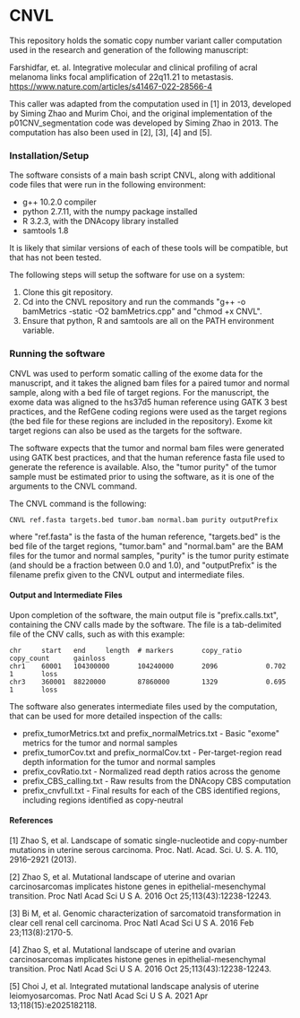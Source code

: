 # CNVL
This repository holds the somatic copy number variant caller computation used in the research and generation of the following manuscript:

Farshidfar, et. al.  Integrative molecular and clinical profiling of acral melanoma links focal amplification of 22q11.21 to metastasis.  https://www.nature.com/articles/s41467-022-28566-4

This caller was adapted from the computation used in [1] in 2013, developed by Siming Zhao and Murim Choi, and the original implementation of the p01CNV_segmentation code was developed by Siming Zhao in 2013. The computation has also been used in [2], [3], [4] and [5].

### Installation/Setup

The software consists of a main bash script CNVL, along with additional code files that were run in the following environment:
* g++ 10.2.0 compiler
* python 2.7.11, with the numpy package installed
* R 3.2.3, with the DNAcopy library installed
* samtools 1.8

It is likely that similar versions of each of these tools will be compatible, but that has not been tested.

The following steps will setup the software for use on a system:
1. Clone this git repository.
2. Cd into the CNVL repository and run the commands "g++ -o bamMetrics -static -O2 bamMetrics.cpp" and "chmod +x CNVL".
3. Ensure that python, R and samtools are all on the PATH environment variable.

### Running the software

CNVL was used to perform somatic calling of the exome data for the manuscript, and it takes the aligned bam files
for a paired tumor and normal sample, along with a bed file of target regions.  For the manuscript, the exome data
was aligned to the hs37d5 human reference using GATK 3 best practices, and the RefGene coding regions were used as
the target regions (the bed file for these regions are included in the repository).  Exome kit target regions can
also be used as the targets for the software.

The software expects that the tumor and normal bam files were generated using GATK best practices, and that the human
reference fasta file used to generate the reference is available.  Also, the "tumor purity" of the tumor sample
must be estimated prior to using the software, as it is one of the arguments to the CNVL command.

The CNVL command is the following:
```
CNVL ref.fasta targets.bed tumor.bam normal.bam purity outputPrefix
```
where "ref.fasta" is the fasta of the human reference, "targets.bed" is the bed file of the target regions,
"tumor.bam" and "normal.bam" are the BAM files for the tumor and normal samples, "purity" is the tumor purity
estimate (and should be a fraction between 0.0 and 1.0), and "outputPrefix" is the filename prefix given to
the CNVL output and intermediate files.

#### Output and Intermediate Files

Upon completion of the software, the main output file is "prefix.calls.txt", containing the CNV calls made by
the software.  The file is a tab-delimited file of the CNV calls, such as with this example:
```
chr     start   end     length  # markers       copy_ratio      copy_count      gainloss
chr1    60001   104300000       104240000       2096            0.702           1       loss
chr3    360001  88220000        87860000        1329            0.695           1       loss
```

The software also generates intermediate files used by the computation, that can be used for more detailed inspection of the calls:
* prefix_tumorMetrics.txt and prefix_normalMetrics.txt - Basic "exome" metrics for the tumor and normal samples
* prefix_tumorCov.txt and prefix_normalCov.txt - Per-target-region read depth information for the tumor and normal samples
* prefix_covRatio.txt - Normalized read depth ratios across the genome
* prefix_CBS_calling.txt - Raw results from the DNAcopy CBS computation
* prefix_cnvfull.txt - Final results for each of the CBS identified regions, including regions identified as copy-neutral

#### References

[1]  Zhao S, et al.  Landscape of somatic single-nucleotide and copy-number mutations in uterine serous carcinoma.  Proc. Natl. Acad. Sci. U. S. A. 110, 2916–2921 (2013).

[2] Zhao S, et al.  Mutational landscape of uterine and ovarian carcinosarcomas implicates histone genes in epithelial-mesenchymal transition.  Proc Natl Acad Sci U S A. 2016 Oct 25;113(43):12238-12243.

[3] Bi M, et al.  Genomic characterization of sarcomatoid transformation in clear cell renal cell carcinoma.  Proc Natl Acad Sci U S A. 2016 Feb 23;113(8):2170-5.
 
[4] Zhao S, et al.  Mutational landscape of uterine and ovarian carcinosarcomas implicates histone genes in epithelial-mesenchymal transition.  Proc Natl Acad Sci U S A. 2016 Oct 25;113(43):12238-12243.
 
[5] Choi J, et al.  Integrated mutational landscape analysis of uterine leiomyosarcomas.  Proc Natl Acad Sci U S A. 2021 Apr 13;118(15):e2025182118.
